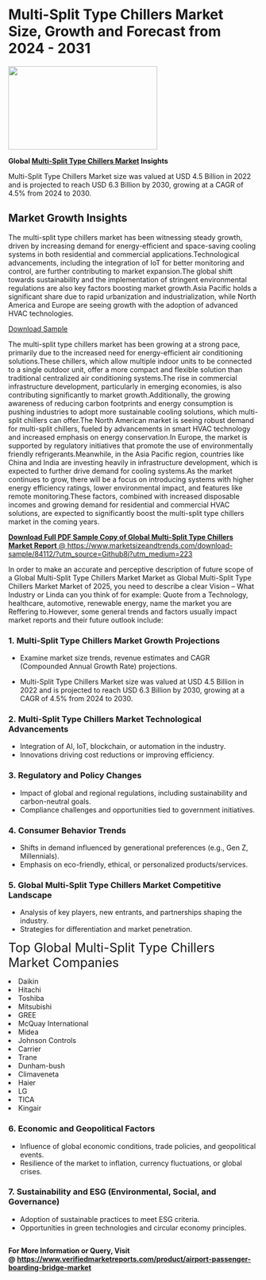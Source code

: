 <H1>Multi-Split Type Chillers Market Size, Growth and Forecast from 2024 - 2031</H1><img class="aligncenter size-medium wp-image-584254" src="https://thirdeyenews.in/wp-content/uploads/2024/09/Global-Market-Research-300x168.jpeg" alt="" width="300" height="168" /><p><strong>Global&nbsp;<a href="https://www.marketsizeandtrends.com/download-sample/84112/?utm_source=Github8j?utm_medium=223">Multi-Split Type Chillers Market</a> Insights</strong></p><p>Multi-Split Type Chillers Market size was valued at USD 4.5 Billion in 2022 and is projected to reach USD 6.3 Billion by 2030, growing at a CAGR of 4.5% from 2024 to 2030.</p><p><h2>Market Growth Insights</h2> <p>The multi-split type chillers market has been witnessing steady growth, driven by increasing demand for energy-efficient and space-saving cooling systems in both residential and commercial applications.Technological advancements, including the integration of IoT for better monitoring and control, are further contributing to market expansion.The global shift towards sustainability and the implementation of stringent environmental regulations are also key factors boosting market growth.Asia Pacific holds a significant share due to rapid urbanization and industrialization, while North America and Europe are seeing growth with the adoption of advanced HVAC technologies.</p> <p><a href="sample-download-link">Download Sample</a></p> <p>The multi-split type chillers market has been growing at a strong pace, primarily due to the increased need for energy-efficient air conditioning solutions.These chillers, which allow multiple indoor units to be connected to a single outdoor unit, offer a more compact and flexible solution than traditional centralized air conditioning systems.The rise in commercial infrastructure development, particularly in emerging economies, is also contributing significantly to market growth.Additionally, the growing awareness of reducing carbon footprints and energy consumption is pushing industries to adopt more sustainable cooling solutions, which multi-split chillers can offer.The North American market is seeing robust demand for multi-split chillers, fueled by advancements in smart HVAC technology and increased emphasis on energy conservation.In Europe, the market is supported by regulatory initiatives that promote the use of environmentally friendly refrigerants.Meanwhile, in the Asia Pacific region, countries like China and India are investing heavily in infrastructure development, which is expected to further drive demand for cooling systems.As the market continues to grow, there will be a focus on introducing systems with higher energy efficiency ratings, lower environmental impact, and features like remote monitoring.These factors, combined with increased disposable incomes and growing demand for residential and commercial HVAC solutions, are expected to significantly boost the multi-split type chillers market in the coming years.</p> <p><a href="more-insight-link"></p><p><span class=""><strong>Download Full PDF Sample Copy of Global Multi-Split Type Chillers Market Report</strong> @ <a href="https://www.marketsizeandtrends.com/download-sample/84112/?utm_source=Github8j?utm_medium=223" target="_blank">https://www.marketsizeandtrends.com/download-sample/84112/?utm_source=Github8j?utm_medium=223</a></span></p><p>In order to make an accurate and perceptive description of future scope of a Global&nbsp;Multi-Split Type Chillers Market Market as Global&nbsp;Multi-Split Type Chillers Market Market of 2025, you need to describe a clear Vision &ndash; What Industry or Linda can you think of for example: Quote from a Technology, healthcare, automotive, renewable energy, name the market you are Reffering to.However, some general trends and factors usually impact market reports and their future outlook include:</p><h3>1.&nbsp;<strong>Multi-Split Type Chillers Market Growth Projections</strong></h3><ul><li>Examine market size trends, revenue estimates and CAGR (Compounded Annual Growth Rate) projections.</li><li><p>Multi-Split Type Chillers Market size was valued at USD 4.5 Billion in 2022 and is projected to reach USD 6.3 Billion by 2030, growing at a CAGR of 4.5% from 2024 to 2030.</p></li></ul><h3>2.&nbsp;<strong>Multi-Split Type Chillers Market Technological Advancements</strong></h3><ul><li>Integration of AI, IoT, blockchain, or automation in the industry.</li><li>Innovations driving cost reductions or improving efficiency.</li></ul><h3>3.&nbsp;<strong>Regulatory and Policy Changes</strong></h3><ul><li>Impact of global and regional regulations, including sustainability and carbon-neutral goals.</li><li>Compliance challenges and opportunities tied to government initiatives.</li></ul><h3>4.&nbsp;<strong>Consumer Behavior Trends</strong></h3><ul><li>Shifts in demand influenced by generational preferences (e.g., Gen Z, Millennials).</li><li>Emphasis on eco-friendly, ethical, or personalized products/services.</li></ul><h3>5.&nbsp;<strong>Global Multi-Split Type Chillers Market Competitive Landscape</strong></h3><ul><li>Analysis of key players, new entrants, and partnerships shaping the industry.</li><li>Strategies for differentiation and market penetration.</li></ul><p data-pm-slice="1 1 []"><span style="color: inherit; font-family: inherit; font-size: 25px;">Top Global Multi-Split Type Chillers Market Companies</span></p><div class="" data-test-id=""><p><li>Daikin</li><li> Hitachi</li><li> Toshiba</li><li> Mitsubishi</li><li> GREE</li><li> McQuay International</li><li> Midea</li><li> Johnson Controls</li><li> Carrier</li><li> Trane</li><li> Dunham-bush</li><li> Climaveneta</li><li> Haier</li><li> LG</li><li> TICA</li><li> Kingair</li></p></div><h3>6.&nbsp;<strong>Economic and Geopolitical Factors</strong></h3><ul><li>Influence of global economic conditions, trade policies, and geopolitical events.</li><li>Resilience of the market to inflation, currency fluctuations, or global crises.</li></ul><h3>7.&nbsp;<strong>Sustainability and ESG (Environmental, Social, and Governance)</strong></h3><ul><li>Adoption of sustainable practices to meet ESG criteria.</li><li>Opportunities in green technologies and circular economy principles.</li></ul><h2><strong style="font-size: 14px;">For More Information or Query, Visit @&nbsp;</strong><a style="background-color: #ffffff; font-size: 14px;" href="https://www.marketsizeandtrends.com/report/multi-split-type-chillers-market/" target="_blank">https://www.verifiedmarketreports.com/product/airport-passenger-boarding-bridge-market</a></h2>